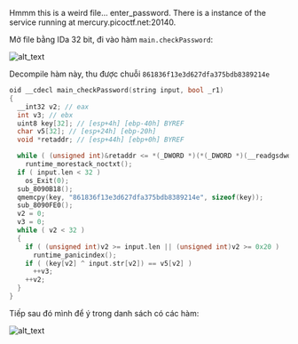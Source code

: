 Hmmm this is a weird file... enter_password. There is a instance of the service running at mercury.picoctf.net:20140.

Mở file bằng IDa 32 bit, đi vào hàm ```main.checkPassword```:

![alt_text](https://i.imgur.com/DFiQFe2.png)

Decompile hàm này, thu được chuỗi ```861836f13e3d627dfa375bdb8389214e```

```C
oid __cdecl main_checkPassword(string input, bool _r1)
{
  __int32 v2; // eax
  int v3; // ebx
  uint8 key[32]; // [esp+4h] [ebp-40h] BYREF
  char v5[32]; // [esp+24h] [ebp-20h]
  void *retaddr; // [esp+44h] [ebp+0h] BYREF

  while ( (unsigned int)&retaddr <= *(_DWORD *)(*(_DWORD *)(__readgsdword(0) - 4) + 8) )
    runtime_morestack_noctxt();
  if ( input.len < 32 )
    os_Exit(0);
  sub_8090B18();
  qmemcpy(key, "861836f13e3d627dfa375bdb8389214e", sizeof(key));
  sub_8090FE0();
  v2 = 0;
  v3 = 0;
  while ( v2 < 32 )
  {
    if ( (unsigned int)v2 >= input.len || (unsigned int)v2 >= 0x20 )
      runtime_panicindex();
    if ( (key[v2] ^ input.str[v2]) == v5[v2] )
      ++v3;
    ++v2;
  }
}
```

Tiếp sau đó mình để ý trong danh sách có các hàm:

![alt_text](https://i.imgur.com/RrFShpu.png)
